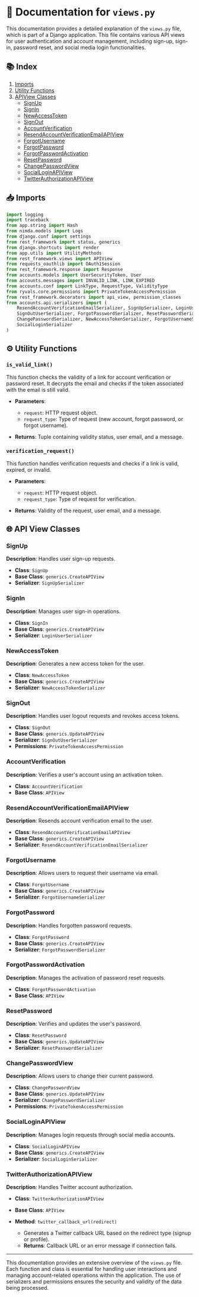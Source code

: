 # 📄 Documentation for `views.py`

This documentation provides a detailed explanation of the `views.py` file, which is part of a Django application. This file contains various API views for user authentication and account management, including sign-up, sign-in, password reset, and social media login functionalities.

## 📚 Index

1. [Imports](#imports)
2. [Utility Functions](#utility-functions)
3. [APIView Classes](#api-view-classes)
   - [SignUp](#signup)
   - [SignIn](#signin)
   - [NewAccessToken](#newaccesstoken)
   - [SignOut](#signout)
   - [AccountVerification](#accountverification)
   - [ResendAccountVerificationEmailAPIView](#resendaccountverificationemailapiview)
   - [ForgotUsername](#forgotusername)
   - [ForgotPassword](#forgotpassword)
   - [ForgotPasswordActivation](#forgotpasswordactivation)
   - [ResetPassword](#resetpassword)
   - [ChangePasswordView](#changepasswordview)
   - [SocialLoginAPIView](#socialloginapiview)
   - [TwitterAuthorizationAPIView](#twitterauthorizationapiview)

## 📥 Imports

```python
import logging
import traceback
from app.string import Hash
from nimda.models import Logs
from django.conf import settings
from rest_framework import status, generics
from django.shortcuts import render
from app.utils import UtilityMethods
from rest_framework.views import APIView
from requests_oauthlib import OAuth1Session
from rest_framework.response import Response
from accounts.models import UserSecurityToken, User
from accounts.messages import INVALID_LINK, LINK_EXPIRED
from accounts.conf import LinkType, RequestType, ValidityType
from ryvals.core.permissions import PrivateTokenAccessPermission
from rest_framework.decorators import api_view, permission_classes
from accounts.api.serializers import (
    ResendAccountVerificationEmailSerializer, SignUpSerializer, LoginUserSerializer,
    SignOutUserSerializer, ForgotPasswordSerializer, ResetPasswordSerializer,
    ChangePasswordSerializer, NewAccessTokenSerializer, ForgotUsernameSerializer,
    SocialLoginSerializer
)
```

## ⚙️ Utility Functions

### `is_valid_link()`

This function checks the validity of a link for account verification or password reset. It decrypts the email and checks if the token associated with the email is still valid.

- **Parameters**: 
  - `request`: HTTP request object.
  - `request_type`: Type of request (new account, forgot password, or forgot username).

- **Returns**: Tuple containing validity status, user email, and a message.

### `verification_request()`

This function handles verification requests and checks if a link is valid, expired, or invalid.

- **Parameters**: 
  - `request`: HTTP request object.
  - `request_type`: Type of request for verification.

- **Returns**: Validity of the request, user email, and a message.

## 🌐 API View Classes

### SignUp

**Description**: Handles user sign-up requests.

- **Class**: `SignUp`
- **Base Class**: `generics.CreateAPIView`
- **Serializer**: `SignUpSerializer`

### SignIn

**Description**: Manages user sign-in operations.

- **Class**: `SignIn`
- **Base Class**: `generics.CreateAPIView`
- **Serializer**: `LoginUserSerializer`

### NewAccessToken

**Description**: Generates a new access token for the user.

- **Class**: `NewAccessToken`
- **Base Class**: `generics.CreateAPIView`
- **Serializer**: `NewAccessTokenSerializer`

### SignOut

**Description**: Handles user logout requests and revokes access tokens.

- **Class**: `SignOut`
- **Base Class**: `generics.UpdateAPIView`
- **Serializer**: `SignOutUserSerializer`
- **Permissions**: `PrivateTokenAccessPermission`

### AccountVerification

**Description**: Verifies a user's account using an activation token.

- **Class**: `AccountVerification`
- **Base Class**: `APIView`

### ResendAccountVerificationEmailAPIView

**Description**: Resends account verification email to the user.

- **Class**: `ResendAccountVerificationEmailAPIView`
- **Base Class**: `generics.CreateAPIView`
- **Serializer**: `ResendAccountVerificationEmailSerializer`

### ForgotUsername

**Description**: Allows users to request their username via email.

- **Class**: `ForgotUsername`
- **Base Class**: `generics.CreateAPIView`
- **Serializer**: `ForgotUsernameSerializer`

### ForgotPassword

**Description**: Handles forgotten password requests.

- **Class**: `ForgotPassword`
- **Base Class**: `generics.CreateAPIView`
- **Serializer**: `ForgotPasswordSerializer`

### ForgotPasswordActivation

**Description**: Manages the activation of password reset requests.

- **Class**: `ForgotPasswordActivation`
- **Base Class**: `APIView`

### ResetPassword

**Description**: Verifies and updates the user's password.

- **Class**: `ResetPassword`
- **Base Class**: `generics.UpdateAPIView`
- **Serializer**: `ResetPasswordSerializer`

### ChangePasswordView

**Description**: Allows users to change their current password.

- **Class**: `ChangePasswordView`
- **Base Class**: `generics.UpdateAPIView`
- **Serializer**: `ChangePasswordSerializer`
- **Permissions**: `PrivateTokenAccessPermission`

### SocialLoginAPIView

**Description**: Manages login requests through social media accounts.

- **Class**: `SocialLoginAPIView`
- **Base Class**: `generics.CreateAPIView`
- **Serializer**: `SocialLoginSerializer`

### TwitterAuthorizationAPIView

**Description**: Handles Twitter account authorization.

- **Class**: `TwitterAuthorizationAPIView`
- **Base Class**: `APIView`

- **Method**: `twitter_callback_url(redirect)`
  - Generates a Twitter callback URL based on the redirect type (signup or profile).
  - **Returns**: Callback URL or an error message if connection fails.

---

This documentation provides an extensive overview of the `views.py` file. Each function and class is essential for handling user interactions and managing account-related operations within the application. The use of serializers and permissions ensures the security and validity of the data being processed.